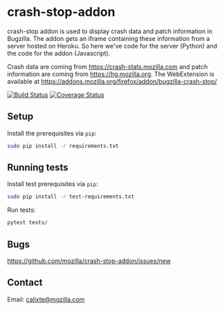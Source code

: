 # crash-stop-addon

crash-stop addon is used to display crash data and patch information in Bugzilla.
The addon gets an iframe containing these information from a server hosted on Heroku.
So here we've code for the server (Python) and the code for the addon (Javascript).

Crash data are coming from https://crash-stats.mozilla.com and patch information are coming from https://hg.mozilla.org.
The WebExtension is available at https://addons.mozilla.org/firefox/addon/bugzilla-crash-stop/


[![Build Status](https://api.travis-ci.org/mozilla/crash-stop-addon.svg?branch=master)](https://travis-ci.org/mozilla/crash-stop-addon)
[![Coverage Status](https://coveralls.io/repos/mozilla/crash-stop-addon/badge.png)](https://coveralls.io/r/mozilla/crash-stop-addon)

## Setup

Install the prerequisites via `pip`:
```sh
sudo pip install -r requirements.txt
```

## Running tests

Install test prerequisites via `pip`:
```sh
sudo pip install -r test-requirements.txt
```

Run tests:
```sh
pytest tests/
```

## Bugs

https://github.com/mozilla/crash-stop-addon/issues/new

## Contact

Email: calixte@mozilla.com
